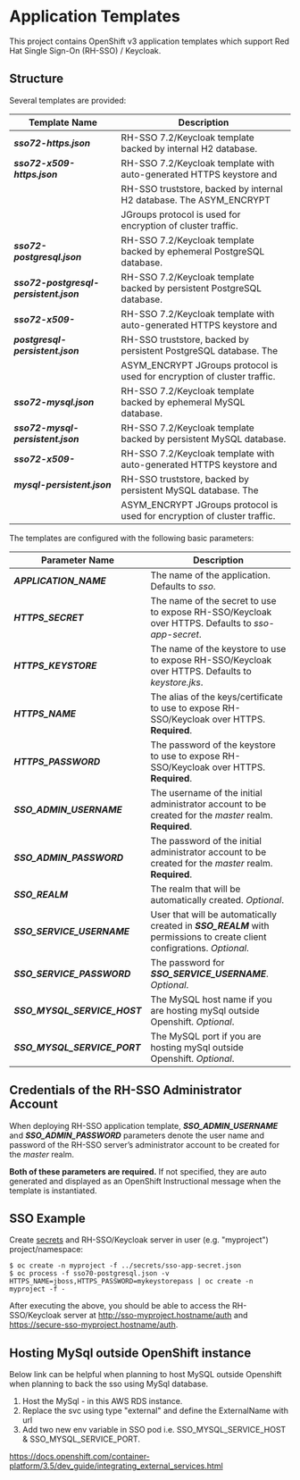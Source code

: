 # Application Templates
This project contains OpenShift v3 application templates which support Red Hat Single Sign-On (RH-SSO) / Keycloak.

## Structure
Several templates are provided:

|     Template Name                      |                       Description                                        |
| ---------------------------------------|------------------------------------------------------------------------- |
| **_sso72-https.json_**                 | RH-SSO 7.2/Keycloak template backed by internal H2 database.             |
| **_sso72-x509-https.json_**            | RH-SSO 7.2/Keycloak template with auto-generated HTTPS keystore and      |
|                                        | RH-SSO truststore, backed by internal H2 database. The ASYM\_ENCRYPT     |
|                                        | JGroups protocol is used for encryption of cluster traffic.              |
| **_sso72-postgresql.json_**            | RH-SSO 7.2/Keycloak template backed by ephemeral PostgreSQL database.    |
| **_sso72-postgresql-persistent.json_** | RH-SSO 7.2/Keycloak template backed by persistent PostgreSQL database.   |
| **_sso72-x509-_**                      | RH-SSO 7.2/Keycloak template with auto-generated HTTPS keystore and      |
| **_postgresql-persistent.json_**       | RH-SSO truststore, backed by persistent PostgreSQL database. The         |
|                                        | ASYM\_ENCRYPT JGroups protocol is used for encryption of cluster traffic.|
| **_sso72-mysql.json_**                 | RH-SSO 7.2/Keycloak template backed by ephemeral MySQL database.         |
| **_sso72-mysql-persistent.json_**      | RH-SSO 7.2/Keycloak template backed by persistent MySQL database.        |
| **_sso72-x509-_**                      | RH-SSO 7.2/Keycloak template with auto-generated HTTPS keystore and      |
| **_mysql-persistent.json_**            | RH-SSO truststore, backed by persistent MySQL database. The              |
|                                        | ASYM\_ENCRYPT JGroups protocol is used for encryption of cluster traffic.|


The templates are configured with the following basic parameters:


|     Parameter Name                  |                         Description                                                                                       |
| ------------------------------------|-------------------------------------------------------------------------------------------------------------------------- |
| **_APPLICATION\_NAME_**             | The name of the application. Defaults to _sso_.                                                                           |
| **_HTTPS\_SECRET_**                 | The name of the secret to use to expose RH-SSO/Keycloak over HTTPS. Defaults to _sso-app-secret_.                         |
| **_HTTPS\_KEYSTORE_**               | The name of the keystore to use to expose RH-SSO/Keycloak over HTTPS. Defaults to _keystore.jks_.                         |
| **_HTTPS\_NAME_**                   | The alias of the keys/certificate to use to expose RH-SSO/Keycloak over HTTPS. **Required**.                              |
| **_HTTPS\_PASSWORD_**               | The password of the keystore to use to expose RH-SSO/Keycloak over HTTPS. **Required**.                                   |
| **_SSO\_ADMIN\_USERNAME_**          | The username of the initial administrator account to be created for the _master_ realm. **Required**.                     |
| **_SSO\_ADMIN\_PASSWORD_**          | The password of the initial administrator account to be created for the _master_ realm. **Required**.                     |
| **_SSO\_REALM_**                    | The realm that will be automatically created. _Optional_.                                                                 |
| **_SSO\_SERVICE\_USERNAME_**        | User that will be automatically created in **_SSO\_REALM_** with permissions to create client configrations. _Optional_.  |
| **_SSO\_SERVICE\_PASSWORD_**        | The password for **_SSO\_SERVICE\_USERNAME_**. _Optional_.                                                                |
| **_SSO\_MYSQL\_SERVICE\_HOST_**     | The MySQL host name if you are hosting mySql outside Openshift. _Optional_.                                               |
| **_SSO\_MYSQL\_SERVICE\_PORT_**     | The MySQL port if you are hosting mySql outside Openshift. _Optional_.                                                    |



## Credentials of the RH-SSO Administrator Account

When deploying RH-SSO application template, **_SSO\_ADMIN\_USERNAME_** and **_SSO\_ADMIN\_PASSWORD_** parameters denote the user name and password of the RH-SSO server’s administrator account to be created for the _master_ realm.

**Both of these parameters are required.** If not specified, they are auto generated and displayed as an OpenShift Instructional message when the template is instantiated.

## SSO Example

Create [secrets](https://docs.openshift.com/container-platform/latest/dev_guide/secrets.html) and RH-SSO/Keycloak server in user (e.g. "myproject") project/namespace:

```
$ oc create -n myproject -f ../secrets/sso-app-secret.json
$ oc process -f sso70-postgresql.json -v HTTPS_NAME=jboss,HTTPS_PASSWORD=mykeystorepass | oc create -n myproject -f -
```

After executing the above, you should be able to access the RH-SSO/Keycloak server at http://sso-myproject.hostname/auth and https://secure-sso-myproject.hostname/auth.


## Hosting MySql outside OpenShift instance

Below link can be helpful when planning to host MySQL outside Openshift when planning to back the sso using MySql database.
1. Host the MySql - in this AWS RDS instance.
2. Replace the svc using type "external" and define the ExternalName with url
3. Add two new env variable in SSO pod i.e. SSO_MYSQL_SERVICE_HOST & SSO_MYSQL_SERVICE_PORT.

https://docs.openshift.com/container-platform/3.5/dev_guide/integrating_external_services.html

